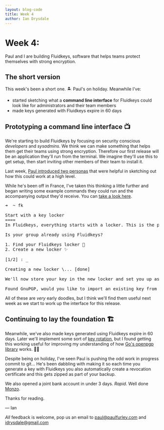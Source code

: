 ```yaml
---
layout: blog-code
title: Week 4
author: Ian Drysdale
---
```


# Week 4:

Paul and I are building Fluidkeys, software that helps teams protect themselves with strong encryption.

## The short version

This week's been a short one. 🏝 Paul's on holiday. Meanwhile I've:

*   started sketching what a <strong>command line interface</strong> for Fluidkeys could look like for administrators and their team members
*   made keys generated with Fluidkeys expire in 60 days

## Prototyping a command line interface 📺

We're starting to build Fluidkeys by focusing on security conscious _developers_ and _sysadmins_. We think we can make something that helps them get their teams using strong encryption. Therefore our first release will be an application they'll run from the terminal. We imagine they'll use this to get setup, then start inviting other members of their team to install it.

Last week, [Paul introduced two personas](https://www.fluidkeys.com/blog/week-3/) that were helpful in sketching out how this could work at a high level.

While he's been off in France, I've taken this thinking a little further and began writing some example commands they could run and the accompanying output they'd receive. You can [take a look here](https://www.fluidkeys.com/cli-prototype/team).

<pre class="terminal">
<span class="prompt">➜</span>  <span class="directory">~</span> fk

<span>Start with a key locker</span>
====
In Fluidkeys, everything starts with a locker. This is the place you and others in your organisation place their keys for safe keeping.

Is your group already using Fluidkeys?

1. Find your Fluidkeys locker 🔎
2. Create a new locker ✨

[1/2] : <span class="directory">_</span>

Creating a new locker <span class="spinner">\</span>... <span class="positive">[done]</span>

We'll now store your key in the new locker and set you up as an adminsitrator

<span class="information">Found GnuPGP, would you like to import an existing key from there? </span> [Y/n] <span class="cursor">_</span>
</pre>

All of these are *very* early doodles, but I think we'll find them useful next week as we start to work up the interface for this release.

## Continuing to lay the foundation 🏗️

Meanwhile, we've also made keys generated using Fluidkeys expire in 60 days. Later we'll implement some sort of [key rotation](https://www.owasp.org/index.php/Key_Management_Cheat_Sheet#Key_Rotation), but I found getting this working useful for improving my understanding of how [Go's openpgp library](https://godoc.org/golang.org/x/crypto/openpgp) works. 🕵️‍♂️

Despite being on holiday, I've seen Paul is pushing the odd work in progress commit to git... He's been dabbling with making it so each time you generate a key with Fluidkeys you also automatically create a revocation certificate and this gets zipped as part of your backup.

We also opened a joint bank account in under 3 days. *Rapid*. Well done <a href="https://monzo.com/">Monzo</a>.

Thanks for reading.

— Ian

*All* feedback is welcome, pop us an email to [paul@paulfurley.com](mailto:paul@paulfurley.com) and [idrysdale@gmail.com](mailto:idrysdale@gmail.com)
